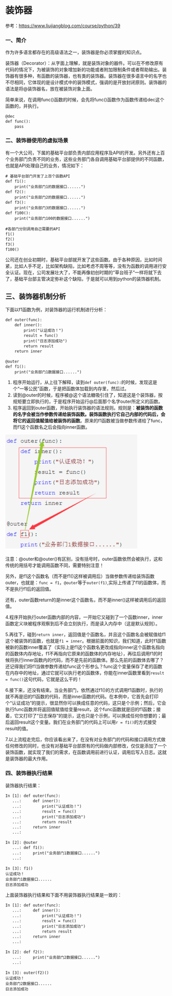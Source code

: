 # 装饰器

参考：https://www.liujiangblog.com/course/python/39

### 一、简介

作为许多语言都存在的高级语法之一，装饰器是你必须掌握的知识点。

装饰器（Decorator）：从字面上理解，就是装饰对象的器件。可以在不修改原有代码的情况下，为被装饰的对象增加新的功能或者附加限制条件或者帮助输出。装饰器有很多种，有函数的装饰器，也有类的装饰器。装饰器在很多语言中的名字也不尽相同，它体现的是设计模式中的装饰模式，强调的是开放封闭原则。装饰器的语法是将@装饰器名，放在被装饰对象上面。

简单来说，在调用func()函数的时候，会先将func()函数作为函数传递给dec这个函数的，并执行。

```
@dec
def func():
    pass
```



### 二、装饰器使用的虚拟场景

有一个大公司，下属的基础平台部负责内部应用程序及API的开发。另外还有上百个业务部门负责不同的业务，这些业务部门各自调用基础平台部提供的不同函数，也就是API处理自己的业务，情况如下：

```
# 基础平台部门开发了上百个函数API
def f1():
    print("业务部门1的数据接口......")
def f2():
    print("业务部门2的数据接口......")
def f3():
    print("业务部门3的数据接口......")
def f100():
    print("业务部门100的数据接口......")

#各部门分别调用自己需要的API
f1()
f2()
f3()
f100()
```

公司还在创业初期时，基础平台部就开发了这些函数。由于各种原因，比如时间紧，比如人手不足，比如架构缺陷，比如考虑不周等等，没有为函数的调用进行安全认证。现在，公司发展壮大了，不能再像初创时期的“草台班子”一样将就下去了，基础平台部主管决定弥补这个缺陷，于是就可以用到python的装饰器机制。



## 三、装饰器机制分析

下面以f1函数为例，对装饰器的运行机制进行分析：

```
def outer(func):
    def inner():
        print("认证成功！")
        result = func()
        print("日志添加成功")
        return result
    return inner

@outer
def f1():
    print("业务部门1数据接口......")
```

1. 程序开始运行，从上往下解释，读到`def outer(func):`的时候，发现这是个“一等公民”函数，于是把函数体加载到内存里，然后过。
2. 读到@outer的时候，程序被@这个语法糖吸引住了，知道这是个装饰器，按规矩要立即执行的，于是程序开始运行@后面那个名字outer所定义的函数。
3. 程序返回到outer函数，开始执行装饰器的语法规则。规则是：**被装饰的函数的名字会被当作参数传递给装饰函数。装饰函数执行它自己内部的代码后，会将它的返回值赋值给被装饰的函数**。原来的f1函数被当做参数传递给了func，而f1这个函数名之后会指向inner函数。

<img src="../assets/装饰器.assets/image-20210306213001954.png" alt="image-20210306213001954" style="zoom:50%;" />

注意：@outer和@outer()有区别，没有括号时，outer函数依然会被执行，这和传统的用括号才能调用函数不同，需要特别注意！

另外，是f1这个函数名（而不是f1()这样被调用后）当做参数传递给装饰函数outer，也就是：`func = f1`，`@outer`等于`outer(f1)`,实际上传递了f1的函数体，而不是执行f1后的返回值。

还有，outer函数return的是inner这个函数名，而不是inner()这样被调用后的返回值。

4.程序开始执行outer函数内部的内容，一开始它又碰到了一个函数inner，inner函数定义块被程序观察到后不会立刻执行，而是读入内存中（这是默认规则）。

5.再往下，碰到`return inner`，返回值是个函数名，并且这个函数名会被赋值给f1这个被装饰的函数，也就是`f1 = inner`。根据前面的知识，我们知道，此时f1函数被新的函数inner覆盖了（实际上是f1这个函数名更改成指向inner这个函数名指向的函数体内存地址，f1不再指向它原来的函数体的内存地址），再往后调用f1的时候将执行inner函数内的代码，而不是先前的函数体。那么先前的函数体去哪了？还记得我们将f1当做参数传递给func这个形参么？func这个变量保存了老的函数在内存中的地址，通过它就可以执行老的函数体，你能在inner函数里看到`result = func()`这句代码，它就是这么干的！

6.接下来，还没有结束。当业务部门，依然通过f1()的方式调用f1函数时，执行的就不再是旧的f1函数的代码，而是inner函数的代码。在本例中，它首先会打印个“认证成功”的提示，很显然你可以换成任意的代码，这只是个示例；然后，它会执行func函数并将返回值赋值给变量result，这个func函数就是旧的f1函数；接着，它又打印了“日志保存”的提示，这也只是个示例，可以换成任何你想要的；最后返回result这个变量。我们在业务部门的代码上可以用`r = f1()`的方式接受result的值。

7.以上流程走完后，你应该看出来了，在没有对业务部门的代码和接口调用方式做任何修改的同时，也没有对基础平台部原有的代码做内部修改，仅仅是添加了一个装饰函数，就实现了我们的需求，在函数调用前进行认证，调用后写入日志。这就是装饰器的最大作用。



### 四、装饰器执行结果

装饰器执行结果：

```
In [1]: def outer(func):
   ...:     def inner():
   ...:         print("认证成功！")
   ...:         result = func()
   ...:         print("日志添加成功")
   ...:         return result
   ...:     return inner
   ...:

In [2]: @outer
   ...: def f1():
   ...:     print("业务部门1数据接口......")
   ...:

In [3]: f1()
认证成功！
业务部门1数据接口......
日志添加成功
```



 上面装饰器执行结果和下面不用装饰器执行结果是一致的：

```
In [1]: def outer(func):
   ...:     def inner():
   ...:         print("认证成功！")
   ...:         result = func()
   ...:         print("日志添加成功")
   ...:         return result
   ...:     return inner
   ...:

In [2]: def f2():
   ...:     print("业务部门2数据接口......")
   ...:

In [3]: outer(f2)()
认证成功！
业务部门2数据接口......
日志添加成功
```




